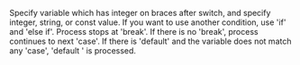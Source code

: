 Specify variable which has integer on braces after switch, and specify integer, string, or const value. 
If you want to use another condition, use 'if' and 'else if'. 
Process stops at 'break'. If there is no 'break', process continues to next 'case'. 
If there is 'default' and the variable does not match any 'case', 'default ' is processed. 

